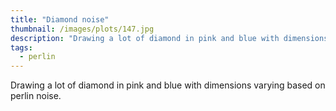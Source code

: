 ```yaml
---
title: "Diamond noise"
thumbnail: /images/plots/147.jpg
description: "Drawing a lot of diamond in pink and blue with dimensions varying based on perlin noise."
tags:
  - perlin
---
```


Drawing a lot of diamond in pink and blue with dimensions varying based on perlin noise.